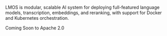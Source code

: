 LMOS is modular, scalable AI system for deploying full-featured language models, transcription, embeddings, and reranking, with support for Docker and Kubernetes orchestration.

Coming Soon to Apache 2.0
